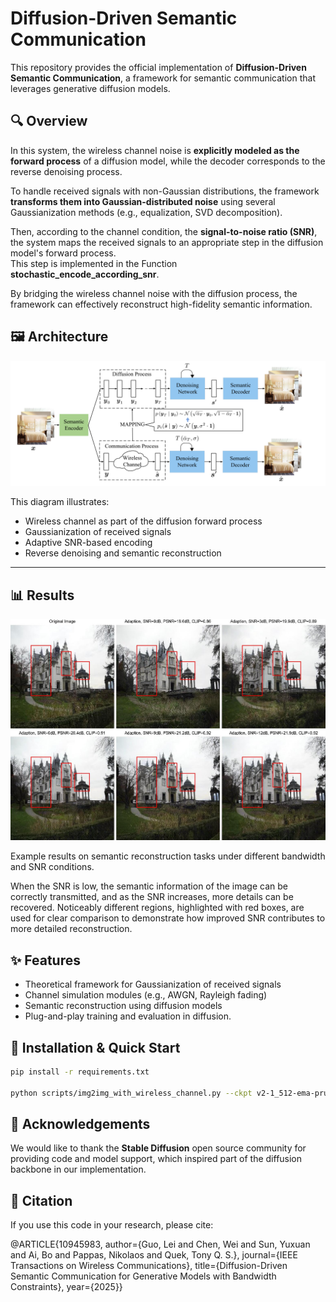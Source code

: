 # Diffusion-Driven Semantic Communication

This repository provides the official implementation of **Diffusion-Driven Semantic Communication**,  a framework for semantic communication that leverages generative diffusion models.

## 🔍 Overview

In this system, the wireless channel noise is **explicitly modeled as the forward process** of a diffusion model, while the decoder corresponds to the reverse denoising process.

To handle received signals with non-Gaussian distributions, the framework **transforms them into Gaussian-distributed noise** using several Gaussianization methods (e.g., equalization, SVD decomposition).  

Then, according to the channel condition, the **signal-to-noise ratio (SNR)**, the system maps the received signals to an appropriate step in the diffusion model's forward process.  
This step is implemented in the Function **stochastic_encode_according_snr**.

By bridging the wireless channel noise with the diffusion process, the framework can effectively reconstruct high-fidelity semantic information.

## 🖼 Architecture

<p align="center">
  <img src="assets/architecture.png" width="700" alt="Framework Architecture">
</p>

This diagram illustrates:
- Wireless channel as part of the diffusion forward process
- Gaussianization of received signals
- Adaptive SNR-based encoding
- Reverse denoising and semantic reconstruction

---

## 📊 Results

<p align="center">
  <img src="assets/results.jpg" width="700" alt="Experimental Results">
</p>

Example results on semantic reconstruction tasks under different bandwidth and SNR conditions.

When the SNR is low, the semantic information of the image can be correctly transmitted, and as the SNR increases, more details can be recovered.
Noticeably different regions, highlighted with red boxes, are used for clear comparison to demonstrate how improved SNR contributes to more detailed reconstruction.

## ✨ Features

- Theoretical framework for Gaussianization of received signals
- Channel simulation modules (e.g., AWGN, Rayleigh fading)
- Semantic reconstruction using diffusion models
- Plug-and-play training and evaluation in diffusion.

## 🚀 Installation & Quick Start

```bash
pip install -r requirements.txt

python scripts/img2img_with_wireless_channel.py --ckpt v2-1_512-ema-pruned.ckpt --config configs/stable-diffusion/v2-inference.yaml  --strength 0.5 --ddim_step 400 --scale 0 --dataset bedroom --n_samples 4 --outdir bedroom/
```

## 🤝 Acknowledgements
We would like to thank the **Stable Diffusion** open source community for providing code and model support, which inspired part of the diffusion backbone in our implementation.

## 🧠 Citation

If you use this code in your research, please cite:

@ARTICLE{10945983,
  author={Guo, Lei and Chen, Wei and Sun, Yuxuan and Ai, Bo and Pappas, Nikolaos and Quek, Tony Q. S.},
  journal={IEEE Transactions on Wireless Communications}, 
  title={Diffusion-Driven Semantic Communication for Generative Models with Bandwidth Constraints}, 
  year={2025}}
